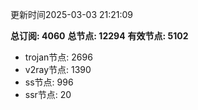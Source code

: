 更新时间2025-03-03 21:21:09

**总订阅: 4060**
**总节点: 12294**
**有效节点: 5102**
- trojan节点: 2696
- v2ray节点: 1390
- ss节点: 996
- ssr节点: 20
